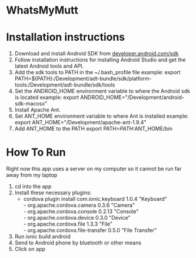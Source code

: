 # WhatsMyMutt
# Installation instructions
1. Download and install Android SDK from [developer.android.com/sdk](developer.android.com/sdk)
2. Follow installation instructions for installing Android Studio and get the latest Android tools and API.
3. Add the sdk tools to PATH in the ~/.bash_profile file
   example: export PATH=${PATH}:/Development/adt-bundle/sdk/platform-tools:/Development/adt-bundle/sdk/tools
4. Set the ANDROID_HOME environment variable to where the Android sdk is located
   example: export ANDROID_HOME="/Development/android-sdk-macosx"
5. Install Apache Ant.
6. Set ANT_HOME environment variable to where Ant is installed
   example: export ANT_HOME="/Development/apache-ant-1.9.4"
7. Add ANT_HOME to the PATH
   export PATH=$PATH:$ANT_HOME/bin

# How To Run
Right now this app uses a server on my computer so it cannot be run far away from my laptop

1. cd into the app
2. Install these necessary plugins:
   * cordova plugin install com.ionic.keyboard 1.0.4 "Keyboard" <br />
                        - org.apache.cordova.camera 0.3.6 "Camera" <br />
                        - org.apache.cordova.console 0.2.13 "Console" <br />
                        - org.apache.cordova.device 0.3.0 "Device" <br />
                        - org.apache.cordova.file 1.3.3 "File" <br />
                        - org.apache.cordova.file-transfer 0.5.0 "File Transfer" <br />
3. Run ionic build android
4. Send to Android phone by bluetooth or other means
5. Click on app

